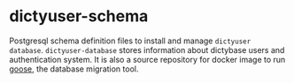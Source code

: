# dictyuser-schema
Postgresql schema definition files to install and manage `dictyuser database`.
`dictyuser-database` stores information about dictybase users and
authentication system. It is also a source repository for docker image to run
[goose](https://github.com/pressly/goose), the database migration tool.
